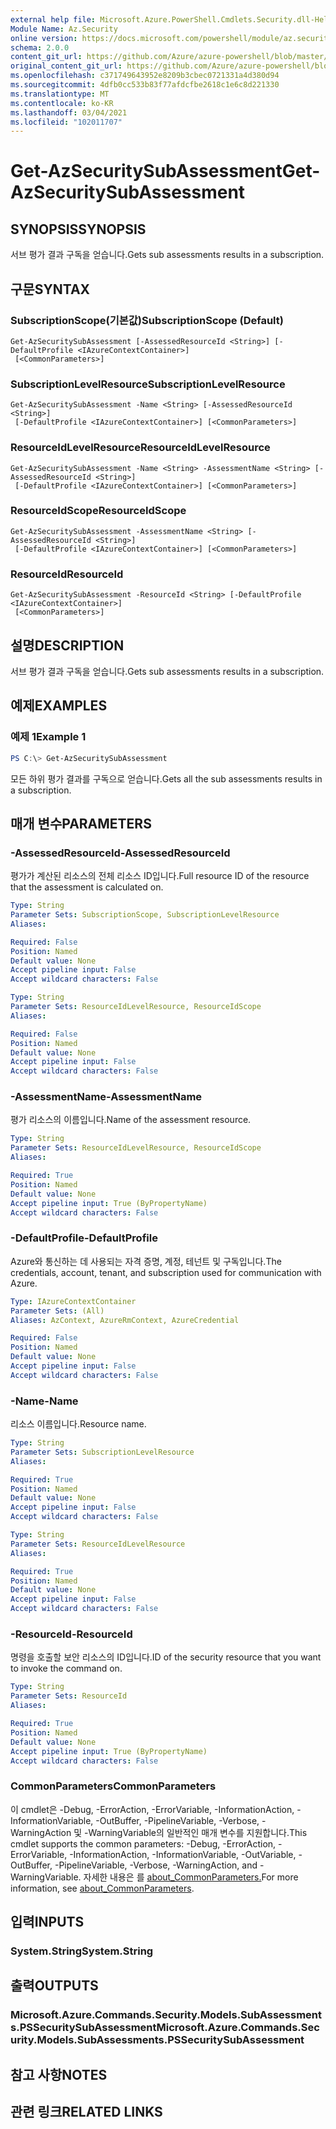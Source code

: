 ```yaml
---
external help file: Microsoft.Azure.PowerShell.Cmdlets.Security.dll-Help.xml
Module Name: Az.Security
online version: https://docs.microsoft.com/powershell/module/az.security/Get-AzSecuritySubAssessment
schema: 2.0.0
content_git_url: https://github.com/Azure/azure-powershell/blob/master/src/Security/Security/help/Get-AzSecuritySubAssessment.md
original_content_git_url: https://github.com/Azure/azure-powershell/blob/master/src/Security/Security/help/Get-AzSecuritySubAssessment.md
ms.openlocfilehash: c371749643952e8209b3cbec0721331a4d380d94
ms.sourcegitcommit: 4dfb0cc533b83f77afdcfbe2618c1e6c8d221330
ms.translationtype: MT
ms.contentlocale: ko-KR
ms.lasthandoff: 03/04/2021
ms.locfileid: "102011707"
---
```

# <span data-ttu-id="494c3-101">Get-AzSecuritySubAssessment</span><span class="sxs-lookup"><span data-stu-id="494c3-101">Get-AzSecuritySubAssessment</span></span>

## <span data-ttu-id="494c3-102">SYNOPSIS</span><span class="sxs-lookup"><span data-stu-id="494c3-102">SYNOPSIS</span></span>
<span data-ttu-id="494c3-103">서브 평가 결과 구독을 얻습니다.</span><span class="sxs-lookup"><span data-stu-id="494c3-103">Gets sub assessments results in a subscription.</span></span>

## <span data-ttu-id="494c3-104">구문</span><span class="sxs-lookup"><span data-stu-id="494c3-104">SYNTAX</span></span>

### <span data-ttu-id="494c3-105">SubscriptionScope(기본값)</span><span class="sxs-lookup"><span data-stu-id="494c3-105">SubscriptionScope (Default)</span></span>
```
Get-AzSecuritySubAssessment [-AssessedResourceId <String>] [-DefaultProfile <IAzureContextContainer>]
 [<CommonParameters>]
```

### <span data-ttu-id="494c3-106">SubscriptionLevelResource</span><span class="sxs-lookup"><span data-stu-id="494c3-106">SubscriptionLevelResource</span></span>
```
Get-AzSecuritySubAssessment -Name <String> [-AssessedResourceId <String>]
 [-DefaultProfile <IAzureContextContainer>] [<CommonParameters>]
```

### <span data-ttu-id="494c3-107">ResourceIdLevelResource</span><span class="sxs-lookup"><span data-stu-id="494c3-107">ResourceIdLevelResource</span></span>
```
Get-AzSecuritySubAssessment -Name <String> -AssessmentName <String> [-AssessedResourceId <String>]
 [-DefaultProfile <IAzureContextContainer>] [<CommonParameters>]
```

### <span data-ttu-id="494c3-108">ResourceIdScope</span><span class="sxs-lookup"><span data-stu-id="494c3-108">ResourceIdScope</span></span>
```
Get-AzSecuritySubAssessment -AssessmentName <String> [-AssessedResourceId <String>]
 [-DefaultProfile <IAzureContextContainer>] [<CommonParameters>]
```

### <span data-ttu-id="494c3-109">ResourceId</span><span class="sxs-lookup"><span data-stu-id="494c3-109">ResourceId</span></span>
```
Get-AzSecuritySubAssessment -ResourceId <String> [-DefaultProfile <IAzureContextContainer>]
 [<CommonParameters>]
```

## <span data-ttu-id="494c3-110">설명</span><span class="sxs-lookup"><span data-stu-id="494c3-110">DESCRIPTION</span></span>
<span data-ttu-id="494c3-111">서브 평가 결과 구독을 얻습니다.</span><span class="sxs-lookup"><span data-stu-id="494c3-111">Gets sub assessments results in a subscription.</span></span>

## <span data-ttu-id="494c3-112">예제</span><span class="sxs-lookup"><span data-stu-id="494c3-112">EXAMPLES</span></span>

### <span data-ttu-id="494c3-113">예제 1</span><span class="sxs-lookup"><span data-stu-id="494c3-113">Example 1</span></span>
```powershell
PS C:\> Get-AzSecuritySubAssessment
```

<span data-ttu-id="494c3-114">모든 하위 평가 결과를 구독으로 얻습니다.</span><span class="sxs-lookup"><span data-stu-id="494c3-114">Gets all the sub assessments results in a subscription.</span></span>

## <span data-ttu-id="494c3-115">매개 변수</span><span class="sxs-lookup"><span data-stu-id="494c3-115">PARAMETERS</span></span>

### <span data-ttu-id="494c3-116">-AssessedResourceId</span><span class="sxs-lookup"><span data-stu-id="494c3-116">-AssessedResourceId</span></span>
<span data-ttu-id="494c3-117">평가가 계산된 리소스의 전체 리소스 ID입니다.</span><span class="sxs-lookup"><span data-stu-id="494c3-117">Full resource ID of the resource that the assessment is calculated on.</span></span>

```yaml
Type: String
Parameter Sets: SubscriptionScope, SubscriptionLevelResource
Aliases:

Required: False
Position: Named
Default value: None
Accept pipeline input: False
Accept wildcard characters: False
```

```yaml
Type: String
Parameter Sets: ResourceIdLevelResource, ResourceIdScope
Aliases:

Required: False
Position: Named
Default value: None
Accept pipeline input: False
Accept wildcard characters: False
```

### <span data-ttu-id="494c3-118">-AssessmentName</span><span class="sxs-lookup"><span data-stu-id="494c3-118">-AssessmentName</span></span>
<span data-ttu-id="494c3-119">평가 리소스의 이름입니다.</span><span class="sxs-lookup"><span data-stu-id="494c3-119">Name of the assessment resource.</span></span>

```yaml
Type: String
Parameter Sets: ResourceIdLevelResource, ResourceIdScope
Aliases:

Required: True
Position: Named
Default value: None
Accept pipeline input: True (ByPropertyName)
Accept wildcard characters: False
```

### <span data-ttu-id="494c3-120">-DefaultProfile</span><span class="sxs-lookup"><span data-stu-id="494c3-120">-DefaultProfile</span></span>
<span data-ttu-id="494c3-121">Azure와 통신하는 데 사용되는 자격 증명, 계정, 테넌트 및 구독입니다.</span><span class="sxs-lookup"><span data-stu-id="494c3-121">The credentials, account, tenant, and subscription used for communication with Azure.</span></span>

```yaml
Type: IAzureContextContainer
Parameter Sets: (All)
Aliases: AzContext, AzureRmContext, AzureCredential

Required: False
Position: Named
Default value: None
Accept pipeline input: False
Accept wildcard characters: False
```

### <span data-ttu-id="494c3-122">-Name</span><span class="sxs-lookup"><span data-stu-id="494c3-122">-Name</span></span>
<span data-ttu-id="494c3-123">리소스 이름입니다.</span><span class="sxs-lookup"><span data-stu-id="494c3-123">Resource name.</span></span>

```yaml
Type: String
Parameter Sets: SubscriptionLevelResource
Aliases:

Required: True
Position: Named
Default value: None
Accept pipeline input: False
Accept wildcard characters: False
```

```yaml
Type: String
Parameter Sets: ResourceIdLevelResource
Aliases:

Required: True
Position: Named
Default value: None
Accept pipeline input: False
Accept wildcard characters: False
```

### <span data-ttu-id="494c3-124">-ResourceId</span><span class="sxs-lookup"><span data-stu-id="494c3-124">-ResourceId</span></span>
<span data-ttu-id="494c3-125">명령을 호출할 보안 리소스의 ID입니다.</span><span class="sxs-lookup"><span data-stu-id="494c3-125">ID of the security resource that you want to invoke the command on.</span></span>

```yaml
Type: String
Parameter Sets: ResourceId
Aliases:

Required: True
Position: Named
Default value: None
Accept pipeline input: True (ByPropertyName)
Accept wildcard characters: False
```

### <span data-ttu-id="494c3-126">CommonParameters</span><span class="sxs-lookup"><span data-stu-id="494c3-126">CommonParameters</span></span>
<span data-ttu-id="494c3-127">이 cmdlet은 -Debug, -ErrorAction, -ErrorVariable, -InformationAction, -InformationVariable, -OutBuffer, -PipelineVariable, -Verbose, -WarningAction 및 -WarningVariable의 일반적인 매개 변수를 지원합니다.</span><span class="sxs-lookup"><span data-stu-id="494c3-127">This cmdlet supports the common parameters: -Debug, -ErrorAction, -ErrorVariable, -InformationAction, -InformationVariable, -OutVariable, -OutBuffer, -PipelineVariable, -Verbose, -WarningAction, and -WarningVariable.</span></span> <span data-ttu-id="494c3-128">자세한 내용은 를 [about_CommonParameters.](http://go.microsoft.com/fwlink/?LinkID=113216)</span><span class="sxs-lookup"><span data-stu-id="494c3-128">For more information, see [about_CommonParameters](http://go.microsoft.com/fwlink/?LinkID=113216).</span></span>

## <span data-ttu-id="494c3-129">입력</span><span class="sxs-lookup"><span data-stu-id="494c3-129">INPUTS</span></span>

### <span data-ttu-id="494c3-130">System.String</span><span class="sxs-lookup"><span data-stu-id="494c3-130">System.String</span></span>

## <span data-ttu-id="494c3-131">출력</span><span class="sxs-lookup"><span data-stu-id="494c3-131">OUTPUTS</span></span>

### <span data-ttu-id="494c3-132">Microsoft.Azure.Commands.Security.Models.SubAssessments.PSSecuritySubAssessment</span><span class="sxs-lookup"><span data-stu-id="494c3-132">Microsoft.Azure.Commands.Security.Models.SubAssessments.PSSecuritySubAssessment</span></span>

## <span data-ttu-id="494c3-133">참고 사항</span><span class="sxs-lookup"><span data-stu-id="494c3-133">NOTES</span></span>

## <span data-ttu-id="494c3-134">관련 링크</span><span class="sxs-lookup"><span data-stu-id="494c3-134">RELATED LINKS</span></span>
